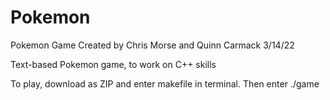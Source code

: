 # Pokemon
Pokemon Game
Created by Chris Morse and Quinn Carmack
3/14/22

Text-based Pokemon game, to work on C++ skills

To play, download as ZIP and enter
makefile 
in terminal. Then enter
./game 
